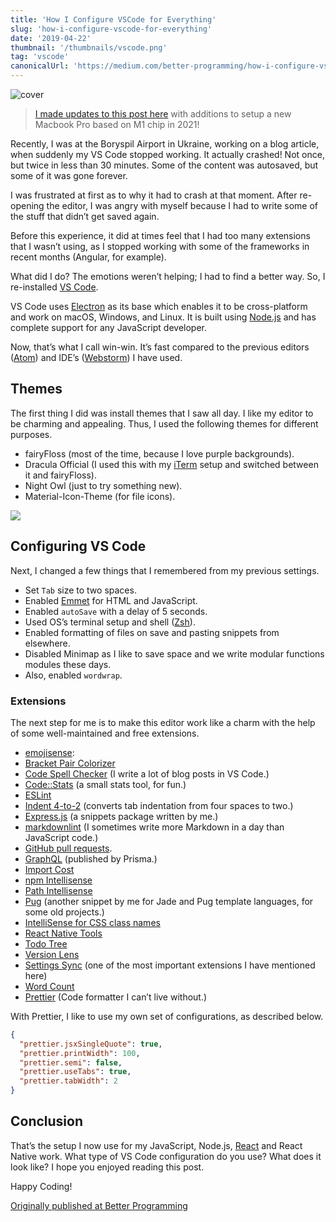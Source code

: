 ```yaml
---
title: 'How I Configure VSCode for Everything'
slug: 'how-i-configure-vscode-for-everything'
date: '2019-04-22'
thumbnail: '/thumbnails/vscode.png'
tag: 'vscode'
canonicalUrl: 'https://medium.com/better-programming/how-i-configure-vscode-for-everything-7df65a316a52'
---
```


![cover](https://i.imgur.com/hJ7W51N.jpg)

> [I made updates to this post here](https://amanhimself.dev/blog/setup-macbook-m1/) with additions to setup a new Macbook Pro based on M1 chip in 2021!

Recently, I was at the Boryspil Airport in Ukraine, working on a blog article, when suddenly my VS Code stopped working. It actually crashed! Not once, but twice in less than 30 minutes. Some of the content was autosaved, but some of it was gone forever.

I was frustrated at first as to why it had to crash at that moment. After re-opening the editor, I was angry with myself because I had to write some of the stuff that didn’t get saved again.

Before this experience, it did at times feel that I had too many extensions that I wasn’t using, as I stopped working with some of the frameworks in recent months (Angular, for example).

What did I do? The emotions weren’t helping; I had to find a better way. So, I re-installed [VS Code](https://code.visualstudio.com/).

VS Code uses [Electron](https://electronjs.org/) as its base which enables it to be cross-platform and work on macOS, Windows, and Linux. It is built using [Node.js](https://nodejs.org/) and has complete support for any JavaScript developer.

Now, that’s what I call win-win. It’s fast compared to the previous editors ([Atom](https://atom.io/)) and IDE’s ([Webstorm](https://www.jetbrains.com/webstorm/)) I have used.

## Themes

The first thing I did was install themes that I saw all day. I like my editor to be charming and appealing. Thus, I used the following themes for different purposes.

- fairyFloss (most of the time, because I love purple backgrounds).
- Dracula Official (I used this with my [iTerm](https://www.iterm2.com/) setup and switched between it and fairyFloss).
- Night Owl (just to try something new).
- Material-Icon-Theme (for file icons).

<img src='https://cdn-images-1.medium.com/max/800/1*7utI1vJayaK97t7lYhrv_A.jpeg' />

## Configuring VS Code

Next, I changed a few things that I remembered from my previous settings.

- Set `Tab` size to two spaces.
- Enabled [Emmet](https://emmet.io/) for HTML and JavaScript.
- Enabled `autoSave` with a delay of 5 seconds.
- Used OS’s terminal setup and shell ([Zsh](https://ohmyz.sh/)).
- Enabled formatting of files on save and pasting snippets from elsewhere.
- Disabled Minimap as I like to save space and we write modular functions modules these days.
- Also, enabled `wordwrap`.

### Extensions

The next step for me is to make this editor work like a charm with the help of some well-maintained and free extensions.

- [emojisense](https://marketplace.visualstudio.com/items?itemName=bierner.emojisense):
- [Bracket Pair Colorizer](https://marketplace.visualstudio.com/items?itemName=CoenraadS.bracket-pair-colorizer)
- [Code Spell Checker](https://marketplace.visualstudio.com/items?itemName=streetsidesoftware.code-spell-checker) (I write a lot of blog posts in VS Code.)
- [Code::Stats](https://codestats.net/) (a small stats tool, for fun.)
- [ESLint](https://eslint.org/)
- [Indent 4-to-2](https://marketplace.visualstudio.com/items?itemName=Compulim.indent4to2) (converts tab indentation from four spaces to two.)
- [Express.js](https://expressjs.com/) (a snippets package written by me.)
- [markdownlint](https://github.com/markdownlint/markdownlint) (I sometimes write more Markdown in a day than JavaScript code.)
- [GitHub pull requests](https://help.github.com/en/articles/about-pull-requests).
- [GraphQL](https://graphql.org/) (published by Prisma.)
- [Import Cost](https://marketplace.visualstudio.com/items?itemName=wix.vscode-import-cost)
- [npm Intellisense](https://marketplace.visualstudio.com/items?itemName=christian-kohler.npm-intellisense)
- [Path Intellisense](https://marketplace.visualstudio.com/items?itemName=christian-kohler.path-intellisense)
- [Pug](https://marketplace.visualstudio.com/items?itemName=amandeepmittal.pug) (another snippet by me for Jade and Pug template languages, for some old projects.)
- [IntelliSense for CSS class names](https://marketplace.visualstudio.com/items?itemName=Zignd.html-css-class-completion)
- [React Native Tools](https://marketplace.visualstudio.com/items?itemName=msjsdiag.vscode-react-native)
- [Todo Tree](https://marketplace.visualstudio.com/items?itemName=Gruntfuggly.todo-tree)
- [Version Lens](https://marketplace.visualstudio.com/items?itemName=pflannery.vscode-versionlens)
- [Settings Sync](https://marketplace.visualstudio.com/items?itemName=Shan.code-settings-sync) (one of the most important extensions I have mentioned here)
- [Word Count](https://marketplace.visualstudio.com/items?itemName=ms-vscode.wordcount)
- [Prettier](https://prettier.io/) (Code formatter I can’t live without.)

With Prettier, I like to use my own set of configurations, as described below.

```json
{
  "prettier.jsxSingleQuote": true,
  "prettier.printWidth": 100,
  "prettier.semi": false,
  "prettier.useTabs": true,
  "prettier.tabWidth": 2
}
```

## Conclusion

That’s the setup I now use for my JavaScript, Node.js, [React](https://reactjs.org/) and React Native work. What type of VS Code configuration do you use? What does it look like? I hope you enjoyed reading this post.

Happy Coding!

[Originally published at Better Programming](https://medium.com/better-programming/how-i-configure-vscode-for-everything-7df65a316a52)
